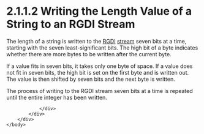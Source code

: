 <html dir="LTR" xmlns:mshelp="http://msdn.microsoft.com/mshelp" xmlns:ddue="http://ddue.schemas.microsoft.com/authoring/2003/5" xmlns:xlink="http://www.w3.org/1999/xlink" xmlns:tool="http://www.microsoft.com/tooltip">
    <head>
        <meta http-equiv="Content-Type" content="text/html; CHARSET=utf-8"></meta>
        <meta name="save" content="history"></meta>
        <title>2.1.1.2 Writing the Length Value of a String to an RGDI Stream</title>
        <xml>
            <mshelp:toctitle title="2.1.1.2 Writing the Length Value of a String to an RGDI Stream"></mshelp:toctitle>
            <mshelp:rltitle title="[MS-RGDI]: Writing the Length Value of a String to an RGDI Stream"></mshelp:rltitle>
            <mshelp:keyword index="A" term="da5f952f-e81e-42d2-a776-e545ef5ebd86"></mshelp:keyword>
            <mshelp:attr name="DCSext.ContentType" value="open specification"></mshelp:attr>
            <mshelp:attr name="AssetID" value="da5f952f-e81e-42d2-a776-e545ef5ebd86"></mshelp:attr>
            <mshelp:attr name="TopicType" value="kbRef"></mshelp:attr>
            <mshelp:attr name="DCSext.Title" value="[MS-RGDI]: Writing the Length Value of a String to an RGDI Stream" />
        </xml>
    </head>
    <body>
        <div id="header">
            <h1 class="heading">2.1.1.2 Writing the Length Value of a String to an RGDI Stream</h1>
        </div>
        <div id="mainSection">
            <div id="mainBody">
                <div id="allHistory" class="saveHistory"></div>
                <div id="sectionSection0" class="section" name="collapseableSection">
                    

<p>The length of a string is written to the <a href="557e6223-9107-4be3-9f7c-b83beb5d16fc.htm#gt_3b4b2dcd-d68b-47da-9487-52e52fc60057">RGDI</a> <a href="557e6223-9107-4be3-9f7c-b83beb5d16fc.htm#gt_f3529cd8-50da-4f36-aa0b-66af455edbb6">stream</a> seven bits at a
time, starting with the seven least-significant bits. The high bit of a byte
indicates whether there are more bytes to be written after the current byte.</p>

<p>If a value fits in seven bits, it takes only one byte of
space. If a value does not fit in seven bits, the high bit is set on the first
byte and is written out. The value is then shifted by seven bits and the next
byte is written. </p>

<p>The process of writing to the RGDI stream seven bits at a
time is repeated until the entire integer has been written.</p>


                </div>
            </div>
        </div>
    </body>
</html>